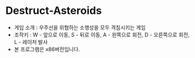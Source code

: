 # Destruct-Asteroids
- 게임 소개 : 우주선을 위협하는 소행성을 모두 격침시키는 게임
- 조작키 : W - 앞으로 이동, S - 뒤로 이동, A - 왼쪽으로 회전, D - 오른쪽으로 회전, L - 레이저 발사
- 본 프로그램은 x86버전입니다.